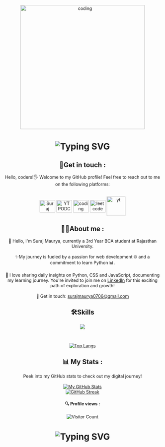 <div id="header" align="center">
<img align="center" alt="coding" width="400" src="https://encrypted-tbn0.gstatic.com/images?q=tbn:ANd9GcS0XlWQdSfXoVTBQGNvlnf060Nkxdp47TIMAQ&usqp=CAU">
<div align="center"> 
    <h1>  
        <img src="https://readme-typing-svg.herokuapp.com?font=Jetbrains+mono&size=25&duration=3200&color=4FC3F7&center=true&vCenter=true&width=450&lines=Hey..+I'm+Suraj+Maurya;Welcome+to+my+Github+profile!;Passionate+about+Coding!;Exploring+new+technologies!;Let's+code+together!;" alt="Typing SVG"/> 
    </h1>
</div>

<h2 >🔗Get in touch :</h2>         

Hello, coders!🖐 Welcome to my GitHub profile! Feel free to reach out to me on the following platforms: <br> <br>
<p align="center">
<a href="https://www.linkedin.com/in/suraj-maurya93" target="blank"><img align="center" src="https://raw.githubusercontent.com/rahuldkjain/github-profile-readme-generator/master/src/images/icons/Social/linked-in-alt.svg" alt="Suraj Maurya" height="40" width="50" /></a>
<a href="https://outube/HxgnzT8Tj9g?si=lFjZW2PFS90HFe6B" target="blank"><img align="center" src="https://raw.githubusercontent.com/rahuldkjain/github-profile-readme-generator/master/src/images/icons/Social/youtube.svg" alt="YT PODCAST" height="40" width="50"/></a>
<a href="https://www.naukri.com/code360/profile/Surajmaurya" target="blank"><img align="center" src="https://manu-karenite.github.io/portfolio/img/cn.png" alt="coding ninjas" height="40" width="50" /></a>
<a href="https://leetcode.com/u/Suraj_Maurya93" target="blank"><img align="center" src="https://cdn.iconscout.com/icon/free/png-512/leetcode-3628885-3030025.png" alt="leetcode" height="40" width="50" /></a>
<a href="https://www.yutube.com/@neeru_05" target="blank"><img align="center" src="https://static.vecteezy.com/system/resources/previews/018/930/575/original/youtube-logo-youtube-icon-transparent-free-png.png" alt="yt" height="63" width="60" /></a>
</p>
         
<h2 >👩‍💻About me : </h2>
 🌿 Hello, I'm Suraj Maurya, currently a 3rd Year BCA student at Rajasthan University.
<br><br>
✨My journey is fueled by a passion for web development 🌐 and a commitment to learn Python 📊.
<br><br>
📅 I love sharing daily insights on Python, CSS and JavaScript, documenting my learning journey. You're invited to join me on <a href="https://www.linkedin.com/in/Suraj-maurya93" target="new"> LinkedIn</a> for this exciting path of exploration and growth!
<br><br>
📩 Get in touch: 
    <a href="mailto: surajmaurya0706@gmail.com">surajmaurya0706@gmail.com</a>
    <br>
    
<h2>🛠Skills</h2>
<p>
<a href="https://skillicons.dev">
    <img margin="8px" src="https://skillicons.dev/icons?i=html,css,js,tailwindcss,react,cpp,python" />
  </a>
</p>
<br>
    
[![Top Langs](https://github-readme-stats.vercel.app/api/top-langs/?username=surajmaurya93&layout=compact&theme=dark&langs_count=10&card_width=445)](https://github.com/anuraghazra/github-readme-stats)

## 📊 My Stats :
Peek into my GitHub stats to check out my digital journey! <br> <br>
[![My GitHub Stats](https://github-readme-stats.vercel.app/api/?username=surajmaurya93&count_private=true&theme=tokyonight&show_icons=true)](https://github.com/suraj-coding0) <br>
[![GitHub Streak](https://github-readme-streak-stats.herokuapp.com?user=surajmaurya93&theme=dark)](https://git.io/streak-stats)

#### 🔍 Profile views :
![Visitor Count](https://profile-counter.glitch.me/surajmaurya93/count.svg)

<div align="center">
    <h1>
        <img src="https://readme-typing-svg.herokuapp.com?font=Jetbrains+mono&size=27&duration=3200&color=3E92CC&center=true&vCenter=true&width=650&lines=Enjoy+Coding..;Code+with+passion+,+create+with+purpose.;Commit+to+your+dreams+,+push+to+GitHub.;Craft+your+dreams+with+code.;Dream+big+,+code+bigger.." alt="Typing SVG"/>
    </h1>
</div>
